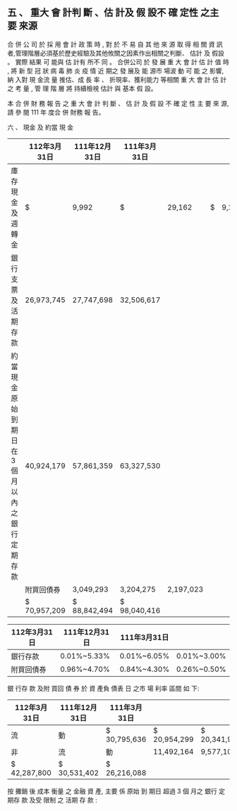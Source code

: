 
## 五 、 重大 會 計判 斷 、估 計及 假 設不 確 定性 之主 要 來源

 合 併 公 司 於 採 用 會 計 政 策 時 , 對 於 不 易 自 其 他 來 源 取 得 相 關 資 訊 者,管理階層必須基於歷史經驗及其他攸關之因素作出相關之判斷、 估計 及 假設 。 實際 結果 可 能與 估 計有 所不 同 。 合併公司 於 發 展 重 大 會 計 估 計 值 時 , 將 新 型 冠 狀 病 毒 肺 炎 疫 情 近 期之 發 展及 能 源市 場波 動 可 能 之 影響,納 入對 現 金流 量 推估、成 長 率 、 折現率、獲利能力 等相關 重 大 會 計 估 計 之 考 量 , 管 理 階 層 將 持續檢視 估計 與 基本 假 設。

本 合 併 財 務 報 告 之 重 大 會 計 判 斷 、 估 計 及 假 設 不 確 定 性 主 要 來 源, 請 參 閱 111 年 度合 併 財務 報 告。

六 、 現金 及 約當 現 金

|                                                  | 112年3月31日   | 111年12月31日   | 111年3月31日   |           |    |       |
|--------------------------------------------------|----------------|-----------------|----------------|-----------|----|-------|
| 庫存現金及週轉金                                 | $              | 9,992           | $              | 29,162    | $  | 9,246 |
| 銀行支票及活期存款                               | 26,973,745     | 27,747,698      | 32,506,617     |           |    |       |
| 約當現金  原始到期日在 3 個月 以內之銀行定期存款 | 40,924,179     | 57,861,359      | 63,327,530     |           |    |       |
|                                                  | 附買回債券     | 3,049,293       | 3,204,275      | 2,197,023 |    |       |
|                                                  | $ 70,957,209   | $ 88,842,494    | $ 98,040,416   |           |    |       |

| 112年3月31日   | 111年12月31日   | 111年3月31日   |              |
|----------------|-----------------|----------------|--------------|
| 銀行存款       | 0.01%~5.33%    | 0.01%~6.05%   | 0.01%~3.00% |
| 附買回債券     | 0.96%~4.70%    | 0.84%~4.30%   | 0.26%~0.50% |

 銀 行存 款 及附 買回 債 券 於 資 產負 債表 日 之市 場 利率 區間 如 下:

| 112年3月31日   | 111年12月31日   | 111年3月31日   |              |              |           |
|----------------|-----------------|----------------|--------------|--------------|-----------|
| 流             | 動              | $ 30,795,636   | $ 20,954,299 | $ 20,341,977 |           |
| 非             | 流              | 動             | 11,492,164   | 9,577,103    | 5,874,111 |
| $ 42,287,800   | $ 30,531,402    | $ 26,216,088   |              |              |           |

 按 攤銷 後 成本 衡量 之 金融 資 產, 主要 係 原始 到 期日 超過 3 個 月之 銀行 定 期存 款 及受 限制 之 活期 存 款 :